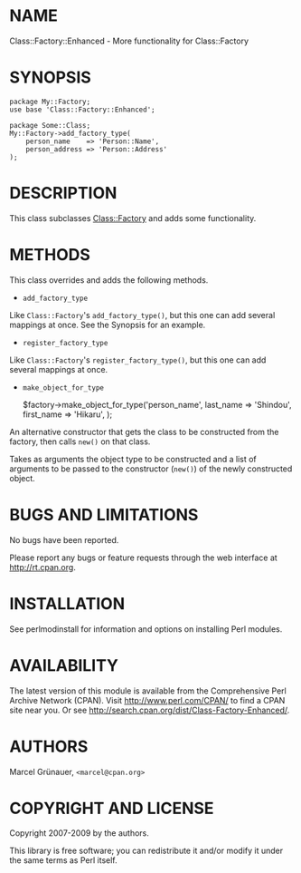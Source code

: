 # NAME

Class::Factory::Enhanced - More functionality for Class::Factory

# SYNOPSIS

    package My::Factory;
    use base 'Class::Factory::Enhanced';

    package Some::Class;
    My::Factory->add_factory_type(
        person_name    => 'Person::Name',
        person_address => 'Person::Address'
    );

# DESCRIPTION

This class subclasses [Class::Factory](http://search.cpan.org/perldoc?Class::Factory) and adds some functionality.

# METHODS

This class overrides and adds the following methods.

- `add_factory_type`

Like `Class::Factory`'s `add_factory_type()`, but this one can add several
mappings at once. See the Synopsis for an example.

- `register_factory_type`

Like `Class::Factory`'s `register_factory_type()`, but this one can add
several mappings at once.

- `make_object_for_type`

    $factory->make_object_for_type('person_name',
        last_name  => 'Shindou',
        first_name => 'Hikaru',
    );

An alternative constructor that gets the class to be constructed from the
factory, then calls `new()` on that class.

Takes as arguments the object type to be constructed and a list of arguments
to be passed to the constructor (`new()`) of the newly constructed object.

# BUGS AND LIMITATIONS

No bugs have been reported.

Please report any bugs or feature requests through the web interface at
<http://rt.cpan.org>.

# INSTALLATION

See perlmodinstall for information and options on installing Perl modules.

# AVAILABILITY

The latest version of this module is available from the Comprehensive Perl
Archive Network (CPAN). Visit <http://www.perl.com/CPAN/> to find a CPAN
site near you. Or see <http://search.cpan.org/dist/Class-Factory-Enhanced/>.

# AUTHORS

Marcel Gr&uuml;nauer, `<marcel@cpan.org>`

# COPYRIGHT AND LICENSE

Copyright 2007-2009 by the authors.

This library is free software; you can redistribute it and/or modify
it under the same terms as Perl itself.